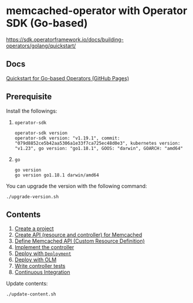 # memcached-operator with Operator SDK (Go-based)

https://sdk.operatorframework.io/docs/building-operators/golang/quickstart/

## Docs

[Quickstart for Go-based Operators (GitHub Pages)](https://nakamasato.github.io/memcached-operator)

## Prerequisite

Install the followings:

1. `operator-sdk`

    ```
    operator-sdk version
    operator-sdk version: "v1.19.1", commit: "079d8852ce5b42aa5306a1e33f7ca725ec48d0e3", kubernetes version: "v1.23", go version: "go1.18.1", GOOS: "darwin", GOARCH: "amd64"
    ```

1. `go`

    ```
    go version
    go version go1.18.1 darwin/amd64
    ```

You can upgrade the version with the following command:

```
./upgrade-version.sh
```

## Contents
<!-- contents start -->
1. [Create a project](docs/01-initialize-operator.md)
1. [Create API (resource and controller) for Memcached](docs/02-create-api.md)
1. [Define Memcached API (Custom Resource Definition)](docs/03-define-api.md)
1. [Implement the controller](docs/04-implement-controller.md)
1. [Deploy with `Deployment`](docs/05-deploy-with-deployment.md)
1. [Deploy with OLM](docs/06-deploy-with-olm.md)
1. [Write controller tests](docs/07-write-controller-test.md)
1. [Continuous Integration](docs/08-ci.md)
<!-- contents end -->

Update contents:

```
./update-content.sh
```

